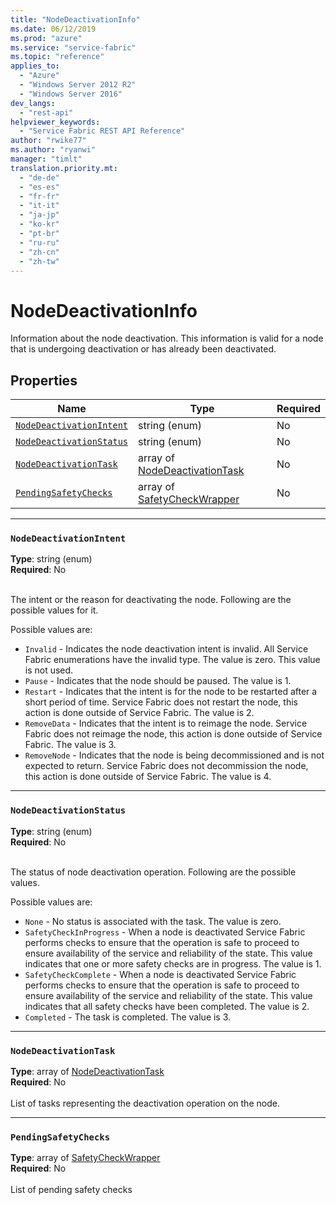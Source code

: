 ```yaml
---
title: "NodeDeactivationInfo"
ms.date: 06/12/2019
ms.prod: "azure"
ms.service: "service-fabric"
ms.topic: "reference"
applies_to: 
  - "Azure"
  - "Windows Server 2012 R2"
  - "Windows Server 2016"
dev_langs: 
  - "rest-api"
helpviewer_keywords: 
  - "Service Fabric REST API Reference"
author: "rwike77"
ms.author: "ryanwi"
manager: "timlt"
translation.priority.mt: 
  - "de-de"
  - "es-es"
  - "fr-fr"
  - "it-it"
  - "ja-jp"
  - "ko-kr"
  - "pt-br"
  - "ru-ru"
  - "zh-cn"
  - "zh-tw"
---
```

# NodeDeactivationInfo

Information about the node deactivation. This information is valid for a node that is undergoing deactivation or has already been deactivated.

## Properties
| Name | Type | Required |
| --- | --- | --- |
| [`NodeDeactivationIntent`](#nodedeactivationintent) | string (enum) | No |
| [`NodeDeactivationStatus`](#nodedeactivationstatus) | string (enum) | No |
| [`NodeDeactivationTask`](#nodedeactivationtask) | array of [NodeDeactivationTask](sfclient-model-nodedeactivationtask.md) | No |
| [`PendingSafetyChecks`](#pendingsafetychecks) | array of [SafetyCheckWrapper](sfclient-model-safetycheckwrapper.md) | No |

____
### `NodeDeactivationIntent`
__Type__: string (enum) <br/>
__Required__: No<br/>
<br/>


The intent or the reason for deactivating the node. Following are the possible values for it.

Possible values are: 

  - `Invalid` - Indicates the node deactivation intent is invalid. All Service Fabric enumerations have the invalid type. The value is zero. This value is not used.
  - `Pause` - Indicates that the node should be paused. The value is 1.
  - `Restart` - Indicates that the intent is for the node to be restarted after a short period of time. Service Fabric does not restart the node, this action is done outside of Service Fabric. The value is 2.
  - `RemoveData` - Indicates that the intent is to reimage the node. Service Fabric does not reimage the node, this action is done outside of Service Fabric. The value is 3.
  - `RemoveNode` - Indicates that the node is being decommissioned and is not expected to return. Service Fabric does not decommission the node, this action is done outside of Service Fabric. The value is 4.



____
### `NodeDeactivationStatus`
__Type__: string (enum) <br/>
__Required__: No<br/>
<br/>


The status of node deactivation operation. Following are the possible values.

Possible values are: 

  - `None` - No status is associated with the task. The value is zero.
  - `SafetyCheckInProgress` - When a node is deactivated Service Fabric performs checks to ensure that the operation is safe to proceed to ensure availability of the service and reliability of the state. This value indicates that one or more safety checks are in progress. The value is 1.
  - `SafetyCheckComplete` - When a node is deactivated Service Fabric performs checks to ensure that the operation is safe to proceed to ensure availability of the service and reliability of the state. This value indicates that all safety checks have been completed. The value is 2.
  - `Completed` - The task is completed. The value is 3.



____
### `NodeDeactivationTask`
__Type__: array of [NodeDeactivationTask](sfclient-model-nodedeactivationtask.md) <br/>
__Required__: No<br/>
<br/>
List of tasks representing the deactivation operation on the node.

____
### `PendingSafetyChecks`
__Type__: array of [SafetyCheckWrapper](sfclient-model-safetycheckwrapper.md) <br/>
__Required__: No<br/>
<br/>
List of pending safety checks
